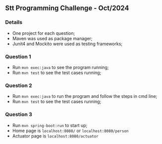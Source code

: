 ## Stt Programming Challenge - Oct/2024

### Details
- One project for each question;
- Maven was used as package manager;
- Junit4 and Mockito were used as testing frameworks;

### Question 1
- Run `mvn exec:java` to see the program running;
- Run `mvn test` to see the test cases running;

### Question 2
- Run `mvn exec:java` to run the program and follow the steps in cmd line;
- Run `mvn test` to see the test cases running;

### Question 3
- Run `mvn spring-boot:run` to start up;
- Home page is `localhost:8080/` or `localhost:8080/person`
- Actuator page is `localhost:8080/actuator`